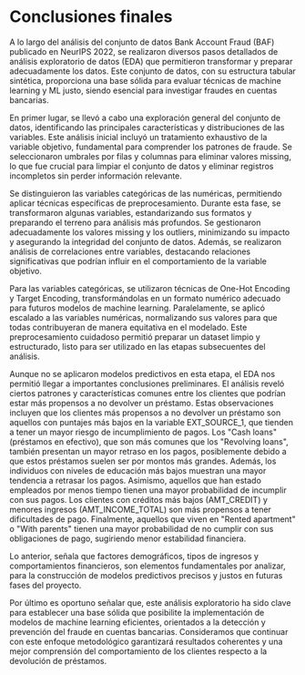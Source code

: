 # Conclusiones finales

A lo largo del análisis del conjunto de datos Bank Account Fraud (BAF) publicado en NeurIPS 2022, 
se realizaron diversos pasos detallados de análisis exploratorio de datos (EDA) 
que permitieron transformar y preparar adecuadamente los datos. Este conjunto de datos, con su estructura tabular sintética,
 proporciona una base sólida para evaluar técnicas de machine learning y ML justo, siendo esencial para investigar fraudes en cuentas bancarias.

En primer lugar, se llevó a cabo una exploración general del conjunto de datos, 
identificando las principales características y distribuciones de las variables. 
Este análisis inicial incluyó un tratamiento exhaustivo de la variable objetivo, fundamental para comprender los patrones de fraude. 
Se seleccionaron umbrales por filas y columnas para eliminar valores missing,
lo que fue crucial para limpiar el conjunto de datos y eliminar registros incompletos sin perder información relevante.

Se distinguieron las variables categóricas de las numéricas, 
permitiendo aplicar técnicas específicas de preprocesamiento. Durante esta fase, se transformaron algunas variables, 
estandarizando sus formatos y preparando el terreno para análisis más profundos. Se gestionaron adecuadamente los valores missing y los outliers, 
minimizando su impacto y asegurando la integridad del conjunto de datos. Además, se realizaron análisis de correlaciones entre variables, 
destacando relaciones significativas que podrían influir en el comportamiento de la variable objetivo.

Para las variables categóricas, se utilizaron técnicas de One-Hot Encoding y Target Encoding, transformándolas en un formato numérico adecuado 
para futuros modelos de machine learning. Paralelamente, se aplicó escalado a las variables numéricas, normalizando sus valores para que todas 
contribuyeran de manera equitativa en el modelado. Este preprocesamiento cuidadoso permitió preparar un dataset limpio y estructurado, 
listo para ser utilizado en las etapas subsecuentes del análisis.

Aunque no se aplicaron modelos predictivos en esta etapa, el EDA nos permitió llegar a importantes conclusiones preliminares. 
El análisis reveló ciertos patrones y características comunes entre los clientes que podrían estar más propensos a no devolver un préstamo. 
Estas observaciones incluyen que los clientes más propensos a no devolver un préstamo son aquellos con puntajes más bajos en la variable EXT_SOURCE_1, 
que tienden a tener un mayor riesgo de incumplimiento de pagos. Los "Cash loans" (préstamos en efectivo), que son más comunes que los "Revolving loans", 
también presentan un mayor retraso en los pagos, posiblemente debido a que estos préstamos suelen ser por montos más grandes. Además, 
los individuos con niveles de educación más bajos muestran una mayor tendencia a retrasar los pagos. Asimismo, 
aquellos que han estado empleados por menos tiempo tienen una mayor probabilidad de incumplir con sus pagos. 
Los clientes con créditos más bajos (AMT_CREDIT) y menores ingresos (AMT_INCOME_TOTAL) son más propensos a tener dificultades de pago. 
Finalmente, aquellos que viven en "Rented apartment" o "With parents" tienen una mayor probabilidad de no cumplir con sus obligaciones de pago, 
sugiriendo menor estabilidad financiera.

Lo anterior, señala que factores demográficos, tipos de ingresos y comportamientos financieros, son elementos fundamentales por analizar, 
para la construcción de modelos predictivos precisos y justos en futuras fases del proyecto.

Por último es oportuno señalar que, este análisis exploratorio ha sido clave para establecer una base sólida que posibilite 
la implementación de modelos de machine learning eficientes, orientados a la detección y prevención del fraude en cuentas bancarias. 
Consideramos que continuar con este enfoque metodológico garantizará resultados coherentes y una mejor comprensión del comportamiento 
de los clientes respecto a la devolución de préstamos.